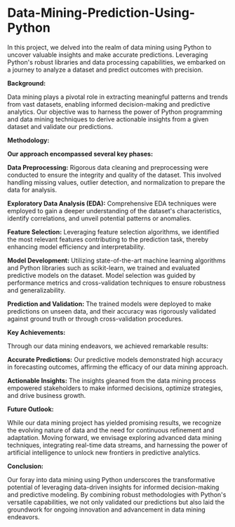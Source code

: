 # Data-Mining-Prediction-Using-Python
In this project, we delved into the realm of data mining using Python to uncover valuable insights and make accurate predictions. Leveraging Python's robust libraries and data processing capabilities, we embarked on a journey to analyze a dataset and predict outcomes with precision.

**Background:**

Data mining plays a pivotal role in extracting meaningful patterns and trends from vast datasets, enabling informed decision-making and predictive analytics. Our objective was to harness the power of Python programming and data mining techniques to derive actionable insights from a given dataset and validate our predictions.

**Methodology:**

**Our approach encompassed several key phases:**

**Data Preprocessing:** Rigorous data cleaning and preprocessing were conducted to ensure the integrity and quality of the dataset. This involved handling missing values, outlier detection, and normalization to prepare the data for analysis.

**Exploratory Data Analysis (EDA):** Comprehensive EDA techniques were employed to gain a deeper understanding of the dataset's characteristics, identify correlations, and unveil potential patterns or anomalies.

**Feature Selection:** Leveraging feature selection algorithms, we identified the most relevant features contributing to the prediction task, thereby enhancing model efficiency and interpretability.

**Model Development:** Utilizing state-of-the-art machine learning algorithms and Python libraries such as scikit-learn, we trained and evaluated predictive models on the dataset. Model selection was guided by performance metrics and cross-validation techniques to ensure robustness and generalizability.

**Prediction and Validation:** The trained models were deployed to make predictions on unseen data, and their accuracy was rigorously validated against ground truth or through cross-validation procedures.

**Key Achievements:**

Through our data mining endeavors, we achieved remarkable results:

**Accurate Predictions:** Our predictive models demonstrated high accuracy in forecasting outcomes, affirming the efficacy of our data mining approach.

**Actionable Insights:** The insights gleaned from the data mining process empowered stakeholders to make informed decisions, optimize strategies, and drive business growth.

**Future Outlook:**

While our data mining project has yielded promising results, we recognize the evolving nature of data and the need for continuous refinement and adaptation. Moving forward, we envisage exploring advanced data mining techniques, integrating real-time data streams, and harnessing the power of artificial intelligence to unlock new frontiers in predictive analytics.

**Conclusion:**

Our foray into data mining using Python underscores the transformative potential of leveraging data-driven insights for informed decision-making and predictive modeling. By combining robust methodologies with Python's versatile capabilities, we not only validated our predictions but also laid the groundwork for ongoing innovation and advancement in data mining endeavors.
